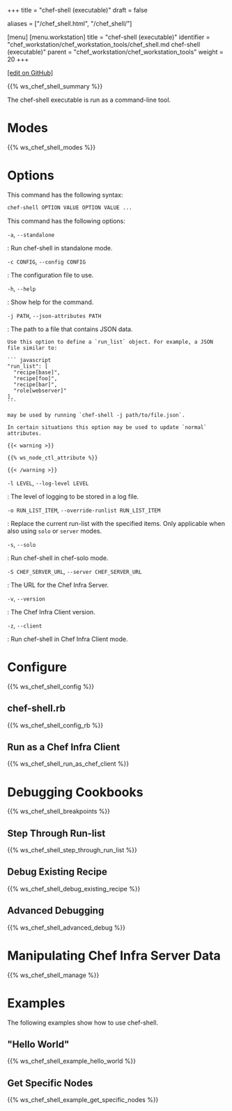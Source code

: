 +++
title = "chef-shell (executable)"
draft = false

aliases = ["/chef_shell.html", "/chef_shell/"]

[menu]
  [menu.workstation]
    title = "chef-shell (executable)"
    identifier = "chef_workstation/chef_workstation_tools/chef_shell.md chef-shell (executable)"
    parent = "chef_workstation/chef_workstation_tools"
    weight = 20
+++    

[\[edit on GitHub\]](https://github.com/chef/chef-workstation/blob/master/www/content/workstation/ctl_chef_shell.md)

{{% ws_chef_shell_summary %}}

The chef-shell executable is run as a command-line tool.

Modes
=====

{{% ws_chef_shell_modes %}}

Options
=======

This command has the following syntax:

``` bash
chef-shell OPTION VALUE OPTION VALUE ...
```

This command has the following options:

`-a`, `--standalone`

:   Run chef-shell in standalone mode.

`-c CONFIG`, `--config CONFIG`

:   The configuration file to use.

`-h`, `--help`

:   Show help for the command.

`-j PATH`, `--json-attributes PATH`

:   The path to a file that contains JSON data.

    Use this option to define a `run_list` object. For example, a JSON
    file similar to:

    ``` javascript
    "run_list": [
      "recipe[base]",
      "recipe[foo]",
      "recipe[bar]",
      "role[webserver]"
    ],
    ```

    may be used by running `chef-shell -j path/to/file.json`.

    In certain situations this option may be used to update `normal`
    attributes.

    {{< warning >}}

    {{% ws_node_ctl_attribute %}}

    {{< /warning >}}

`-l LEVEL`, `--log-level LEVEL`

:   The level of logging to be stored in a log file.

`-o RUN_LIST_ITEM`, `--override-runlist RUN_LIST_ITEM`

:   Replace the current run-list with the specified items. Only
    applicable when also using `solo` or `server` modes.

`-s`, `--solo`

:   Run chef-shell in chef-solo mode.

`-S CHEF_SERVER_URL`, `--server CHEF_SERVER_URL`

:   The URL for the Chef Infra Server.

`-v`, `--version`

:   The Chef Infra Client version.

`-z`, `--client`

:   Run chef-shell in Chef Infra Client mode.

Configure
=========

{{% ws_chef_shell_config %}}

chef-shell.rb
-------------

{{% ws_chef_shell_config_rb %}}

Run as a Chef Infra Client
--------------------------

{{% ws_chef_shell_run_as_chef_client %}}

Debugging Cookbooks
===================

{{% ws_chef_shell_breakpoints %}}

Step Through Run-list
---------------------

{{% ws_chef_shell_step_through_run_list %}}

Debug Existing Recipe
---------------------

{{% ws_chef_shell_debug_existing_recipe %}}

Advanced Debugging
------------------

{{% ws_chef_shell_advanced_debug %}}

Manipulating Chef Infra Server Data
===================================

{{% ws_chef_shell_manage %}}

Examples
========

The following examples show how to use chef-shell.

"Hello World"
-------------

{{% ws_chef_shell_example_hello_world %}}

Get Specific Nodes
------------------

{{% ws_chef_shell_example_get_specific_nodes %}}
